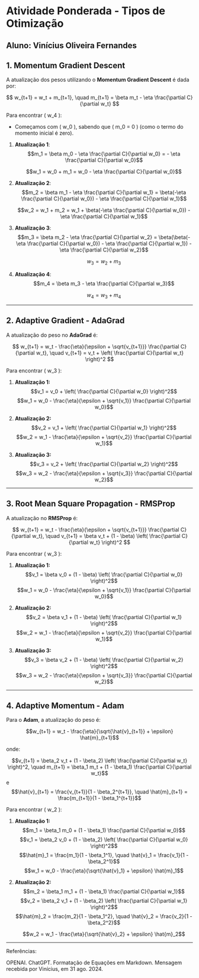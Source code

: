 # Atividade Ponderada - Tipos de Otimização 

## Aluno: Vinícius Oliveira Fernandes

## 1. Momentum Gradient Descent

A atualização dos pesos utilizando o **Momentum Gradient Descent** é dada por:

$$
w_{t+1} = w_t + m_{t+1}, \quad m_{t+1} = \beta m_t - \eta \frac{\partial C}{\partial w_t}
$$

Para encontrar \( w_4 \):

- Começamos com \( w_0 \), sabendo que \( m_0 = 0 \) (como o termo do momento inicial é zero).

1. **Atualização 1**:
   $$m_1 = \beta m_0 - \eta \frac{\partial C}{\partial w_0} = - \eta \frac{\partial C}{\partial w_0}$$
   
   $$w_1 = w_0 + m_1 = w_0 - \eta \frac{\partial C}{\partial w_0}$$

4. **Atualização 2**:
   $$m_2 = \beta m_1 - \eta \frac{\partial C}{\partial w_1} = \beta(-\eta \frac{\partial C}{\partial w_0}) - \eta \frac{\partial C}{\partial w_1}$$
   
   $$w_2 = w_1 + m_2 = w_1 + \beta(-\eta \frac{\partial C}{\partial w_0}) - \eta \frac{\partial C}{\partial w_1}$$

6. **Atualização 3**:
   $$m_3 = \beta m_2 - \eta \frac{\partial C}{\partial w_2} = \beta(\beta(-\eta \frac{\partial C}{\partial w_0}) - \eta \frac{\partial C}{\partial w_1}) - \eta \frac{\partial C}{\partial w_2}$$

   $$w_3 = w_2 + m_3$$

8. **Atualização 4**:
   $$m_4 = \beta m_3 - \eta \frac{\partial C}{\partial w_3}$$
   
   $$w_4 = w_3 + m_4$$

---

## 2. Adaptive Gradient - AdaGrad

A atualização do peso no **AdaGrad** é:

$$
w_{t+1} = w_t - \frac{\eta}{\epsilon + \sqrt{v_{t+1}}} \frac{\partial C}{\partial w_t}, \quad v_{t+1} = v_t + \left( \frac{\partial C}{\partial w_t} \right)^2
$$

Para encontrar \( w_3 \):

1. **Atualização 1:**
   $$v_1 = v_0 + \left( \frac{\partial C}{\partial w_0} \right)^2$$
   $$w_1 = w_0 - \frac{\eta}{\epsilon + \sqrt{v_1}} \frac{\partial C}{\partial w_0}$$

2. **Atualização 2:**
   $$v_2 = v_1 + \left( \frac{\partial C}{\partial w_1} \right)^2$$
   $$w_2 = w_1 - \frac{\eta}{\epsilon + \sqrt{v_2}} \frac{\partial C}{\partial w_1}$$

3. **Atualização 3:**
   $$v_3 = v_2 + \left( \frac{\partial C}{\partial w_2} \right)^2$$
   $$w_3 = w_2 - \frac{\eta}{\epsilon + \sqrt{v_3}} \frac{\partial C}{\partial w_2}$$

---

## 3. Root Mean Square Propagation - RMSProp

A atualização no **RMSProp** é:

$$
w_{t+1} = w_t - \frac{\eta}{\epsilon + \sqrt{v_{t+1}}} \frac{\partial C}{\partial w_t}, \quad v_{t+1} = \beta v_t + (1 - \beta) \left( \frac{\partial C}{\partial w_t} \right)^2
$$

Para encontrar \( w_3 \):

1. **Atualização 1:**
   $$v_1 = \beta v_0 + (1 - \beta) \left( \frac{\partial C}{\partial w_0} \right)^2$$
   $$w_1 = w_0 - \frac{\eta}{\epsilon + \sqrt{v_1}} \frac{\partial C}{\partial w_0}$$

2. **Atualização 2:**
   $$v_2 = \beta v_1 + (1 - \beta) \left( \frac{\partial C}{\partial w_1} \right)^2$$
   $$w_2 = w_1 - \frac{\eta}{\epsilon + \sqrt{v_2}} \frac{\partial C}{\partial w_1}$$

3. **Atualização 3:**
   $$v_3 = \beta v_2 + (1 - \beta) \left( \frac{\partial C}{\partial w_2} \right)^2$$
   $$w_3 = w_2 - \frac{\eta}{\epsilon + \sqrt{v_3}} \frac{\partial C}{\partial w_2}$$

---

## 4. Adaptive Momentum - Adam

Para o **Adam**, a atualização do peso é:

$$w_{t+1} = w_t - \frac{\eta}{\sqrt{\hat{v}_{t+1}} + \epsilon} \hat{m}_{t+1}$$

onde:

$$v_{t+1} = \beta_2 v_t + (1 - \beta_2) \left( \frac{\partial C}{\partial w_t} \right)^2, \quad m_{t+1} = \beta_1 m_t + (1 - \beta_1) \frac{\partial C}{\partial w_t}$$
e
$$\hat{v}_{t+1} = \frac{v_{t+1}}{1 - \beta_2^{t+1}}, \quad \hat{m}_{t+1} = \frac{m_{t+1}}{1 - \beta_1^{t+1}}$$

Para encontrar \( w_2 \):

1. **Atualização 1:**
   $$m_1 = \beta_1 m_0 + (1 - \beta_1) \frac{\partial C}{\partial w_0}$$
   $$v_1 = \beta_2 v_0 + (1 - \beta_2) \left( \frac{\partial C}{\partial w_0} \right)^2$$
   $$\hat{m}_1 = \frac{m_1}{1 - \beta_1^1}, \quad \hat{v}_1 = \frac{v_1}{1 - \beta_2^1}$$
   $$w_1 = w_0 - \frac{\eta}{\sqrt{\hat{v}_1} + \epsilon} \hat{m}_1$$

2. **Atualização 2:**
   $$m_2 = \beta_1 m_1 + (1 - \beta_1) \frac{\partial C}{\partial w_1}$$
   $$v_2 = \beta_2 v_1 + (1 - \beta_2) \left( \frac{\partial C}{\partial w_1} \right)^2$$
   $$\hat{m}_2 = \frac{m_2}{1 - \beta_1^2}, \quad \hat{v}_2 = \frac{v_2}{1 - \beta_2^2}$$
   
   $$w_2 = w_1 - \frac{\eta}{\sqrt{\hat{v}_2} + \epsilon} \hat{m}_2$$
---

Referências:

OPENAI. ChatGPT. Formatação de Equações em Markdown. Mensagem recebida por Vinícius, em 31 ago. 2024.
